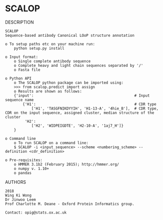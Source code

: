 # SCALOP

DESCRIPTION
 
    SCALOP
    Sequence-based antibody Canonical LOoP structure annotation
 
    o To setup paths etc on your machine run:
        python setup.py install
    
    o Input format:
        o Single complete antibody sequence 
        o Complete heavy and light chain sequences separated by '/'
        o Fasta file 

    o Python API
        o The SCALOP python package can be imported using:
        >>> from scalop.predict import assign
        o Results are shown as follows:
        {'input':                                              # Input sequence name 
     	    {'H1':                                             # CDR type
                ['H1', 'TASGFNIKDYYIH', 'H1-13-A', '4hie_B'],  # CDR type, CDR on the input sequence, assigned cluster, median structure of the cluster
             'H2': 
                ['H2', 'WIDPEIGDTE', 'H2-10-A', '1aj7_H']}
        }
        
    o Command line 
        o To run SCALOP on a command line:
        $ SCALOP -i <input_sequence> --scheme <numbering_scheme> --definition <cdr_definition>
        
    o Pre-requisites:
        o HMMER 3.1b2 (February 2015); http://hmmer.org/
        o numpy v. 1.10+
        o pandas 
		
AUTHORS
 
	2018
	Wing Ki Wong
	Dr Jinwoo Leem
	Prof Charlotte M. Deane - Oxford Protein Informatics group.
	
	Contact: opig@stats.ox.ac.uk


